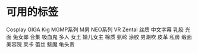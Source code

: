 # 可用的标签

Cosplay
GIGA
Kig
MGMP系列
M男
NEO系列
VR
Zentai
丝质
中文字幕
乳胶
光面
兔女郎
合集
吸血鬼
多人
女王
婧儿女主
棉质
氨纶
涂胶
男潮吹
皮革
私房
缎面
美容院
莱卡
蕾丝
魅魔
龟头责